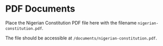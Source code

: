 # PDF Documents

Place the Nigerian Constitution PDF file here with the filename `nigerian-constitution.pdf`.

The file should be accessible at `/documents/nigerian-constitution.pdf`.

